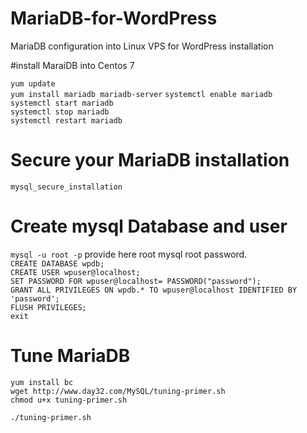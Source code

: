 # MariaDB-for-WordPress
MariaDB configuration into Linux VPS for WordPress installation

#install MaraiDB into Centos 7 

`yum update`  
`yum install mariadb mariadb-server` 
`systemctl enable mariadb`  
`systemctl start mariadb`  
`systemctl stop mariadb`  
`systemctl restart mariadb`  

# Secure your MariaDB installation 
`mysql_secure_installation`  

# Create mysql Database and user
`mysql -u root -p`  provide here root mysql root password.     
`CREATE DATABASE wpdb;`  
`CREATE USER wpuser@localhost;`   
`SET PASSWORD FOR wpuser@localhost= PASSWORD("password");`    
`GRANT ALL PRIVILEGES ON wpdb.* TO wpuser@localhost IDENTIFIED BY 'password';`     
`FLUSH PRIVILEGES;`    
`exit`  

# Tune MariaDB

`yum install bc`  
`wget http://www.day32.com/MySQL/tuning-primer.sh`  
`chmod u+x tuning-primer.sh`  

`./tuning-primer.sh`  














